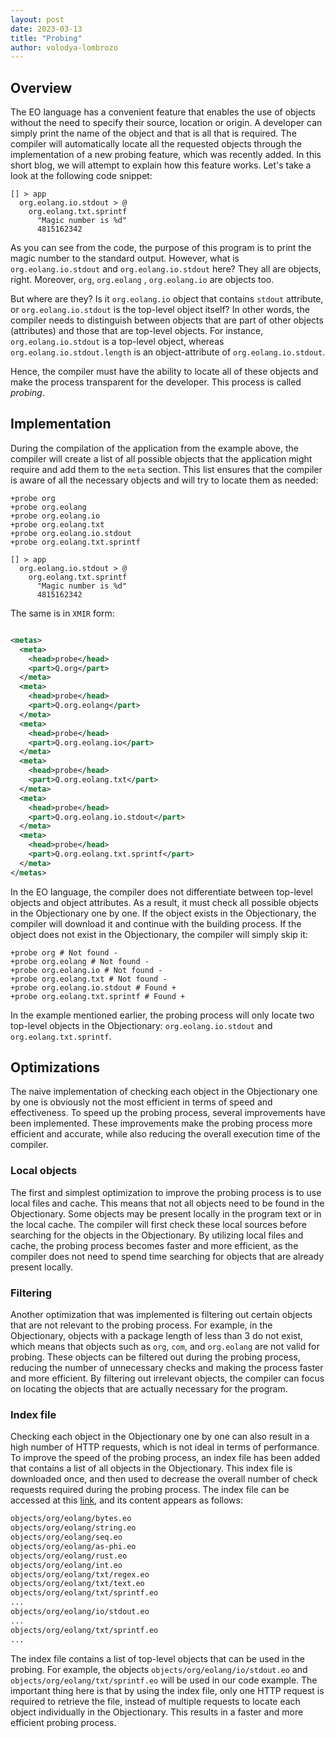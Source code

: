 ```yaml
---
layout: post
date: 2023-03-13
title: "Probing"
author: volodya-lombrozo
---
```


## Overview

The EO language has a convenient feature that enables the use of objects
without the need to specify their source, location or origin. A developer can
simply print the name of the object and that is all that is required. The
compiler will automatically locate all the requested objects through the
implementation of a new probing feature, which was recently added. In this short
blog, we will attempt to explain how this feature works. Let's take a look at
the following code snippet:

```eo
[] > app
  org.eolang.io.stdout > @
    org.eolang.txt.sprintf
      "Magic number is %d"
      4815162342
```

As you can see from the code, the purpose of this program is to print the magic
number to the standard output. However, what is `org.eolang.io.stdout` and
`org.eolang.io.stdout` here? They all are objects, right.
Moreover, `org`, `org.eolang` , `org.eolang.io` are objects too.

But where are they? Is it `org.eolang.io` object that contains `stdout`
attribute, or `org.eolang.io.stdout` is the top-level object itself?
In other words, the compiler needs to distinguish between objects that
are part of other objects (attributes) and those that are top-level objects.
For instance, `org.eolang.io.stdout` is a top-level object, whereas
`org.eolang.io.stdout.length` is an object-attribute of `org.eolang.io.stdout`.

Hence, the compiler must have the ability to locate all of these objects and
make the process transparent for the developer. This process is called
_probing_.

## Implementation

During the compilation of the application from the example above, the compiler
will create a list of all possible objects that the application might require
and add them to the `meta` section. This list ensures that the compiler is aware
of all the necessary objects and will try to locate them as needed:

```eo
+probe org
+probe org.eolang
+probe org.eolang.io
+probe org.eolang.txt
+probe org.eolang.io.stdout
+probe org.eolang.txt.sprintf

[] > app
  org.eolang.io.stdout > @
    org.eolang.txt.sprintf
      "Magic number is %d"
      4815162342
```

The same is in `XMIR` form:

```xml

<metas>
  <meta>
    <head>probe</head>
    <part>Q.org</part>
  </meta>
  <meta>
    <head>probe</head>
    <part>Q.org.eolang</part>
  </meta>
  <meta>
    <head>probe</head>
    <part>Q.org.eolang.io</part>
  </meta>
  <meta>
    <head>probe</head>
    <part>Q.org.eolang.txt</part>
  </meta>
  <meta>
    <head>probe</head>
    <part>Q.org.eolang.io.stdout</part>
  </meta>
  <meta>
    <head>probe</head>
    <part>Q.org.eolang.txt.sprintf</part>
  </meta>
</metas>
```

In the EO language, the compiler does not differentiate between top-level
objects and object attributes. As a result, it must check all possible objects
in the Objectionary one by one. If the object exists in the Objectionary, the
compiler will download it and continue with the building process. If the object
does not exist in the Objectionary, the compiler will simply skip it:

```eo
+probe org # Not found -
+probe org.eolang # Not found -
+probe org.eolang.io # Not found -
+probe org.eolang.txt # Not found -
+probe org.eolang.io.stdout # Found +
+probe org.eolang.txt.sprintf # Found +
```

In the example mentioned earlier, the probing process will only locate two
top-level objects in the Objectionary: `org.eolang.io.stdout` and
`org.eolang.txt.sprintf`.

## Optimizations

The naive implementation of checking each object in the Objectionary one by one
is obviously not the most efficient in terms of speed and effectiveness. To
speed up the probing process, several improvements have been implemented. These
improvements make the probing process more efficient and accurate, while also
reducing the overall execution time of the compiler.

### Local objects

The first and simplest optimization to improve the probing process is to use
local files and cache. This means that not all objects need to be found in the
Objectionary. Some objects may be present locally in the program text or in the
local cache. The compiler will first check these local sources before searching
for the objects in the Objectionary. By utilizing local files and cache, the
probing process becomes faster and more efficient, as the compiler does not need
to spend time searching for objects that are already present locally.

### Filtering

Another optimization that was implemented is filtering out certain objects
that are not relevant to the probing process. For example, in the Objectionary,
objects with a package length of less than 3 do not exist, which
means that objects such as `org`, `com`, and `org.eolang` are not valid for
probing. These objects can be filtered out during the probing process, reducing
the number of unnecessary checks and making the process faster and more
efficient. By filtering out irrelevant objects, the compiler can focus on
locating the objects that are actually necessary for the program.

### Index file

Checking each object in the Objectionary one by one can also result in a high
number of HTTP requests, which is not ideal in terms of performance. To improve
the speed of the probing process, an index file has been added that contains a
list of all objects in the Objectionary. This index file is downloaded once, and
then used to decrease the overall number of check requests required during the
probing process. The index file can be accessed at
this [link](https://github.com/objectionary/home/blob/gh-pages/objectionary.lst),
and its content appears as follows:

```txt
objects/org/eolang/bytes.eo
objects/org/eolang/string.eo
objects/org/eolang/seq.eo
objects/org/eolang/as-phi.eo
objects/org/eolang/rust.eo
objects/org/eolang/int.eo
objects/org/eolang/txt/regex.eo
objects/org/eolang/txt/text.eo
objects/org/eolang/txt/sprintf.eo
...
objects/org/eolang/io/stdout.eo
...
objects/org/eolang/txt/sprintf.eo
...
```

The index file contains a list of top-level objects that can be used in the
probing. For example, the objects `objects/org/eolang/io/stdout.eo` and
`objects/org/eolang/txt/sprintf.eo` will be used in our code example. The
important thing here is that by using the index file, only one HTTP request is
required to retrieve the file, instead of multiple requests to locate each
object individually in the Objectionary. This results in a faster and more
efficient probing process.